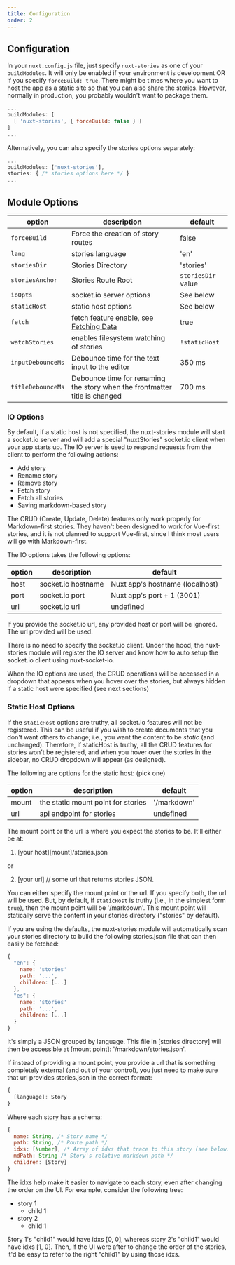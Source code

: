 ```yaml
---
title: Configuration
order: 2
---
```


## Configuration

In your `nuxt.config.js` file, just specify `nuxt-stories` as one of your `buildModules`. It will only be enabled if your environment is development OR if you specify `forceBuild: true`. There might be times where you want to host the app as a static site so that you can also share the stories. However, normally in production, you probably wouldn't want to package them.

```js
...
buildModules: [
  [ 'nuxt-stories', { forceBuild: false } ]
]
...
```

Alternatively, you can also specify the stories options separately:
```js
...
buildModules: ['nuxt-stories'],
stories: { /* stories options here */ }
...
```

## Module Options

| option | description | default |
|---|---|---|
| `forceBuild` | Force the creation of story routes | false |
| `lang` | stories language | 'en' |
| `storiesDir` | Stories Directory | 'stories' |
| `storiesAnchor` | Stories Route Root | `storiesDir` value |
| `ioOpts` | socket.io server options | See below |
| `staticHost` | static host options | See below |
| `fetch` | fetch feature enable, see [Fetching Data](/stories/en/Documentation/Fetching%20Data) | true |
| `watchStories` | enables filesystem watching of stories | `!staticHost` |
| `inputDebounceMs` | Debounce time for the text input to the editor | 350 ms |
| `titleDebounceMs` | Debounce time for renaming the story when the frontmatter title is changed | 700 ms |  


### IO Options

By default, if a static host is not specified, the nuxt-stories module will start a socket.io server and will add a special "nuxtStories" socket.io client when your app starts up. The IO server is used to respond requests from the client to perform the following actions:

- Add story
- Rename story
- Remove story
- Fetch story
- Fetch all stories
- Saving markdown-based story

The CRUD (Create, Update, Delete) features only work properly for Markdown-first stories. They haven't been designed to work for Vue-first stories, and it is not planned to support Vue-first, since I think most users will go with Markdown-first.

The IO options takes the following options:

| option | description | default |
|---|---|---|
| host | socket.io hostname | Nuxt app's hostname (localhost) |
| port | socket.io port | Nuxt app's port + 1 (3001) |
| url | socket.io url | undefined |

If you provide the socket.io url, any provided host or port will be ignored. The url provided will be used.

There is no need to specify the socket.io client. Under the hood, the nuxt-stories module will register the IO server and know how to auto setup the socket.io client using nuxt-socket-io. 

When the IO options are used, the CRUD operations will be accessed in a dropdown that appears when you hover over the stories, but always hidden if a static host were specified (see next sections)

### Static Host Options

If the `staticHost` options are truthy, all socket.io features will not be registered. This can be useful if you wish to create documents that you don't want others to change; i.e., you want the content to be *static* (and unchanged). Therefore, if staticHost is truthy, all the CRUD features for stories won't be registered, and when you hover over the stories in the sidebar, no CRUD dropdown will appear (as designed). 

The following are options for the static host: (pick one)

| option | description | default |
|---|---|---|
| mount | the static mount point for stories | '/markdown' |
| url | api endpoint for stories | undefined | 

The mount point or the url is where you expect the stories to be. It'll either be at:

1. [your host][mount]/stories.json

or

2. [your url] // some url that returns stories JSON.

You can either specify the mount point or the url. If you specify both, the url will be used. 
 But, by default, if `staticHost` is truthy (i.e., in the simplest form `true`), then the mount point will be '/markdown'. This mount point will statically serve the content in your stories directory ("stories" by default). 

If you are using the defaults, the nuxt-stories module will automatically scan your stories directory to build the following stories.json file that can then easily be fetched:

```js
{
  "en": {
    name: 'stories'
    path: '...',
    children: [...]
  },
  "es": {
    name: 'stories'
    path: '...',
    children: [...]
  }
}
```

It's simply a JSON grouped by language. This file in [stories directory] will then be accessible at [mount point]: '/markdown/stories.json'. 

If instead of providing a mount point, you provide a url that is something completely external (and out of your control), you just need to make sure that url provides stories.json in the correct format:

```js
{ 
  [language]: Story
}
```

Where each story has a schema:

```js
{
  name: String, /* Story name */
  path: String, /* Route path */
  idxs: [Number], /* Array of idxs that trace to this story (see below) */
  mdPath: String /* Story's relative markdown path */
  children: [Story]
}
```

The idxs help make it easier to navigate to each story, even after changing the order on the UI. For example, consider the following tree:

* story 1
  * child 1
* story 2
  * child 1

Story 1's "child1" would have idxs [0, 0], whereas story 2's "child1" would have idxs [1, 0]. Then, if the UI were after to change the order of the stories, it'd be easy to refer to the right "child1" by using those idxs.



